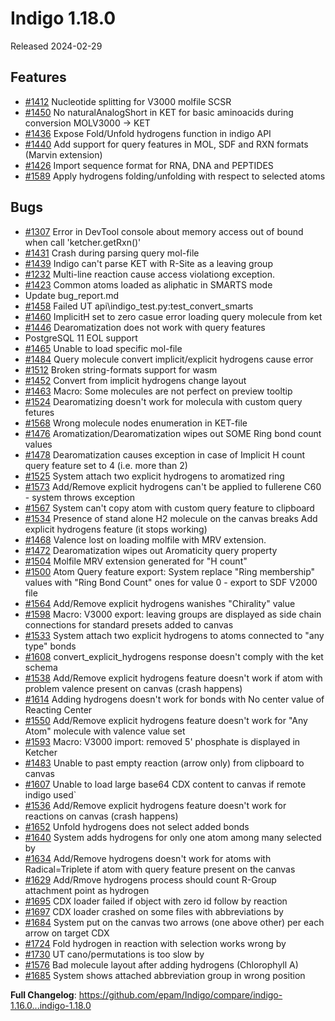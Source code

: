 # Indigo 1.18.0
Released 2024-02-29

## Features
* [#1412](https://github.com/epam/Indigo/issues/1412) Nucleotide splitting for V3000 molfile SCSR  
* [#1450](https://github.com/epam/Indigo/issues/1450) No naturalAnalogShort in KET for basic aminoacids during conversion MOLV3000 -> KET 
* [#1436](https://github.com/epam/Indigo/issues/1436) Expose Fold/Unfold hydrogens function in indigo API
* [#1440](https://github.com/epam/Indigo/issues/1440) Add support for query features in MOL, SDF and RXN formats (Marvin extension)
* [#1426](https://github.com/epam/Indigo/issues/1426) Import sequence format for RNA, DNA and PEPTIDES 
* [#1589](https://github.com/epam/Indigo/issues/1589) Apply hydrogens folding/unfolding with respect to selected atoms 
## Bugs
* [#1307](https://github.com/epam/Indigo/issues/1307) Error in DevTool console about memory access out of bound when call 'ketcher.getRxn()' 
* [#1431](https://github.com/epam/Indigo/issues/1431) Crash during parsing query mol-file
* [#1439](https://github.com/epam/Indigo/issues/1439) Indigo can't parse KET with R-Site as a leaving group 
* [#1232](https://github.com/epam/Indigo/issues/1232) Multi-line reaction cause access violationg exception.
* [#1423](https://github.com/epam/Indigo/issues/1423) Common atoms loaded as aliphatic in SMARTS mode
* Update bug_report.md
* [#1458](https://github.com/epam/Indigo/issues/1458) Failed UT api\indigo_test.py:test_convert_smarts 
* [#1460](https://github.com/epam/Indigo/issues/1460) ImplicitH set to zero casue error loading query molecule from ket 
* [#1446](https://github.com/epam/Indigo/issues/1446) Dearomatization does not work with query features
* PostgreSQL 11 EOL support 
* [#1465](https://github.com/epam/Indigo/issues/1465) Unable to load specific mol-file
* [#1484](https://github.com/epam/Indigo/issues/1484) Query molecule convert implicit/explicit hydrogens cause error 
* [#1512](https://github.com/epam/Indigo/issues/1512) Broken string-formats support for wasm 
* [#1452](https://github.com/epam/Indigo/issues/1452) Convert from implicit hydrogens change layout 
* [#1463](https://github.com/epam/Indigo/issues/1463) Macro: Some molecules are not perfect on preview tooltip 
* [#1524](https://github.com/epam/Indigo/issues/1524) Dearomatizing doesn't work for molecula with custom query fetures 
* [#1568](https://github.com/epam/Indigo/issues/1568) Wrong molecule nodes enumeration in KET-file 
* [#1476](https://github.com/epam/Indigo/issues/1476) Aromatization/Dearomatization wipes out SOME Ring bond count values 
* [#1478](https://github.com/epam/Indigo/issues/1478) Dearomatization causes exception in case of Implicit H count query feature set to 4 (i.e. more than 2) 
* [#1525](https://github.com/epam/Indigo/issues/1525) System attach two explicit hydrogens to aromatized ring 
* [#1573](https://github.com/epam/Indigo/issues/1573) Add/Remove explicit hydrogens can't be applied to fullerene C60 - system throws exception 
* [#1567](https://github.com/epam/Indigo/issues/1567) System can't copy atom with custom query feature to clipboard 
* [#1534](https://github.com/epam/Indigo/issues/1534) Presence of stand alone H2 molecule on the canvas breaks Add explicit hydrogens feature (it stops working) 
* [#1468](https://github.com/epam/Indigo/issues/1468) Valence lost on loading molfile with MRV extension.
* [#1472](https://github.com/epam/Indigo/issues/1472) Dearomatization wipes out Aromaticity query property
* [#1504](https://github.com/epam/Indigo/issues/1504) Molfile MRV extension generated for "H count"
* [#1500](https://github.com/epam/Indigo/issues/1500) Atom Query feature export: System replace "Ring membership" values with "Ring Bond Count" ones for value 0 - export to SDF V2000 file 
* [#1564](https://github.com/epam/Indigo/issues/1564) Add/Remove explicit hydrogens wanishes "Chirality" value 
* [#1598](https://github.com/epam/Indigo/issues/1598) Macro: V3000 export: leaving groups are displayed as side chain connections for standard presets added to canvas 
* [#1533](https://github.com/epam/Indigo/issues/1533) System attach two explicit hydrogens to atoms connected to "any type" bonds 
* [#1608](https://github.com/epam/Indigo/issues/1608) convert_explicit_hydrogens response doesn't comply with the ket schema 
* [#1538](https://github.com/epam/Indigo/issues/1538) Add/Remove explicit hydrogens feature doesn't work if atom with problem valence present on canvas (crash happens) 
* [#1614](https://github.com/epam/Indigo/issues/1614) Adding hydrogens doesn't work for bonds with No center value of Reacting Center 
* [#1550](https://github.com/epam/Indigo/issues/1550) Add/Remove explicit hydrogens feature doesn't work for "Any Atom" molecule with valence value set
* [#1593](https://github.com/epam/Indigo/issues/1593) Macro: V3000 import: removed 5' phosphate is displayed in Ketcher
* [#1483](https://github.com/epam/Indigo/issues/1483) Unable to past empty reaction (arrow only) from clipboard to canvas
* [#1607](https://github.com/epam/Indigo/issues/1607) Unable to load large base64 CDX content to canvas if remote indigo used`
* [#1536](https://github.com/epam/Indigo/issues/1536) Add/Remove explicit hydrogens feature doesn't work for reactions on canvas (crash happens)
* [#1652](https://github.com/epam/Indigo/issues/1652) Unfold hydrogens does not select added bonds 
* [#1640](https://github.com/epam/Indigo/issues/1640) System adds hydrogens for only one atom among many selected by 
* [#1634](https://github.com/epam/Indigo/issues/1634) Add/Remove hydrogens doesn't work for atoms with Radical=Triplete if atom with query feature present on the canvas
* [#1629](https://github.com/epam/Indigo/issues/1629) Add/Rmove hydrogens process should count R-Group attachment point as hydrogen
* [#1695](https://github.com/epam/Indigo/issues/1695) CDX loader failed if object with zero id follow by reaction 
* [#1697](https://github.com/epam/Indigo/issues/1697) CDX loader crashed on some files with abbreviations by 
* [#1684](https://github.com/epam/Indigo/issues/1684) System put on the canvas two arrows (one above other) per each arrow on target CDX 
* [#1724](https://github.com/epam/Indigo/issues/1724) Fold hydrogen in reaction with selection works wrong by 
* [#1730](https://github.com/epam/Indigo/issues/1730) UT cano/permutations is too slow by 
* [#1576](https://github.com/epam/Indigo/issues/1576) Bad molecule layout after adding hydrogens (Chlorophyll A) 
* [#1685](https://github.com/epam/Indigo/issues/1685) System shows attached abbreviation group in wrong position 

**Full Changelog**: https://github.com/epam/Indigo/compare/indigo-1.16.0...indigo-1.18.0

